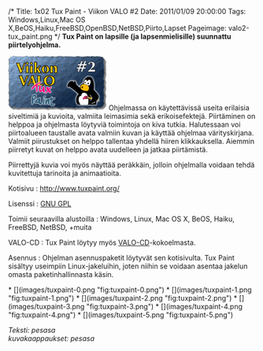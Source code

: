 /*
Title: 1x02 Tux Paint - Viikon VALO #2
Date: 2011/01/09 20:00:00
Tags: Windows,Linux,Mac OS X,BeOS,Haiku,FreeBSD,OpenBSD,NetBSD,Piirto,Lapset
Pageimage: valo2-tux_paint.png
*/
**Tux Paint on lapsille (ja lapsenmielisille) suunnattu
piirtelyohjelma.**

![](images/valo2-tux_paint.png "fig:valo2-tux_paint.png") Ohjelmassa on
käytettävissä useita erilaisia siveltimiä ja kuvioita, valmiita
leimasimia sekä erikoisefektejä. Piirtäminen on helppoa ja ohjelmasta
löytyviä toimintoja on kiva tutkia. Halutessaan voi piirtoalueen
taustalle avata valmiin kuvan ja käyttää ohjelmaa värityskirjana.
Valmiit piirustukset on helppo tallentaa yhdellä hiiren klikkauksella.
Aiemmin piirretyt kuvat on helppo avata uudelleen ja jatkaa piirtämistä.

Piirrettyjä kuvia voi myös näyttää peräkkäin, jolloin ohjelmalla voidaan
tehdä kuvitettuja tarinoita ja animaatioita.

Kotisivu
:   <http://www.tuxpaint.org/>

Lisenssi
:   [GNU GPL](GNU_GPL)

Toimii seuraavilla alustoilla
:   Windows, Linux, Mac OS X, BeOS, Haiku, FreeBSD, NetBSD, +muita

VALO-CD
:   Tux Paint löytyy myös
    [VALO-CD](http://www.valo-cd.fi/ilmainen_tuxpaint)-kokoelmasta.

Asennus
:   Ohjelman asennuspaketit löytyvät sen kotisivulta. Tux Paint sisältyy
    useimpiin Linux-jakeluihin, joten niihin se voidaan asentaa jakelun
    omasta paketinhallinnasta käsin.

<div class="psgallery" markdown="1">
* [](images/tuxpaint-0.png "fig:tuxpaint-0.png")
* [](images/tuxpaint-1.png "fig:tuxpaint-1.png")
* [](images/tuxpaint-2.png "fig:tuxpaint-2.png")
* [](images/tuxpaint-3.png "fig:tuxpaint-3.png")
* [](images/tuxpaint-4.png "fig:tuxpaint-4.png")
* [](images/tuxpaint-5.png "fig:tuxpaint-5.png")
</div>

*Teksti: pesasa* <br />
*kuvakaappaukset: pesasa*
